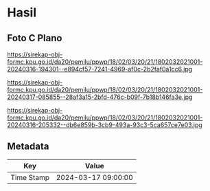 # Hasil

## Foto C Plano

https://sirekap-obj-formc.kpu.go.id/da20/pemilu/ppwp/18/02/03/20/21/1802032021001-20240316-194301--e894cf57-7241-4969-af0c-2b2faf0a1cc6.jpg

https://sirekap-obj-formc.kpu.go.id/da20/pemilu/ppwp/18/02/03/20/21/1802032021001-20240317-085855--28af3a15-2bfd-476c-b09f-7b18b146fa3e.jpg

https://sirekap-obj-formc.kpu.go.id/da20/pemilu/ppwp/18/02/03/20/21/1802032021001-20240316-205332--db6e859b-3cb9-493a-93c3-5ca657ce7e03.jpg


## Metadata

| Key        | Value               |
| ---------- | ------------------- |
| Time Stamp | 2024-03-17 09:00:00 |



